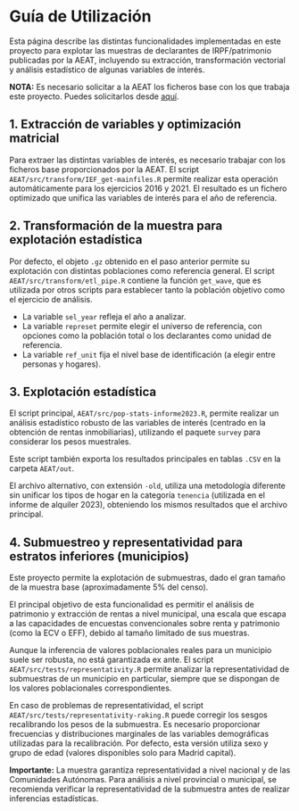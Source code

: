 # Guía de Utilización

Esta página describe las distintas funcionalidades implementadas en este proyecto para explotar las muestras de declarantes de IRPF/patrimonio publicadas por la AEAT, incluyendo su extracción, transformación vectorial y análisis estadístico de algunas variables de interés.

**NOTA:** Es necesario solicitar a la AEAT los ficheros base con los que trabaja este proyecto. Puedes solicitarlos desde [aquí](https://www.agenciatributaria.es/).

## 1. Extracción de variables y optimización matricial

Para extraer las distintas variables de interés, es necesario trabajar con los ficheros base proporcionados por la AEAT. El script `AEAT/src/transform/IEF_get-mainfiles.R` permite realizar esta operación automáticamente para los ejercicios 2016 y 2021. El resultado es un fichero optimizado que unifica las variables de interés para el año de referencia.

## 2. Transformación de la muestra para explotación estadística

Por defecto, el objeto `.gz` obtenido en el paso anterior permite su explotación con distintas poblaciones como referencia general. El script `AEAT/src/transform/etl_pipe.R` contiene la función `get_wave`, que es utilizada por otros scripts para establecer tanto la población objetivo como el ejercicio de análisis.

- La variable `sel_year` refleja el año a analizar.
- La variable `represet` permite elegir el universo de referencia, con opciones como la población total o los declarantes como unidad de referencia.
- La variable `ref_unit` fija el nivel base de identificación (a elegir entre personas y hogares).

## 3. Explotación estadística

El script principal, `AEAT/src/pop-stats-informe2023.R`, permite realizar un análisis estadístico robusto de las variables de interés (centrado en la obtención de rentas inmobiliarias), utilizando el paquete `survey` para considerar los pesos muestrales.

Este script también exporta los resultados principales en tablas `.CSV` en la carpeta `AEAT/out`.

El archivo alternativo, con extensión `-old`, utiliza una metodología diferente sin unificar los tipos de hogar en la categoría `tenencia` (utilizada en el informe de alquiler 2023), obteniendo los mismos resultados que el archivo principal.

## 4. Submuestreo y representatividad para estratos inferiores (municipios)

Este proyecto permite la explotación de submuestras, dado el gran tamaño de la muestra base (aproximadamente 5% del censo).

El principal objetivo de esta funcionalidad es permitir el análisis de patrimonio y extracción de rentas a nivel municipal, una escala que escapa a las capacidades de encuestas convencionales sobre renta y patrimonio (como la ECV o EFF), debido al tamaño limitado de sus muestras.

Aunque la inferencia de valores poblacionales reales para un municipio suele ser robusta, no está garantizada ex ante. El script `AEAT/src/tests/representativity.R` permite analizar la representatividad de submuestras de un municipio en particular, siempre que se dispongan de los valores poblacionales correspondientes.

En caso de problemas de representatividad, el script `AEAT/src/tests/representativity-raking.R` puede corregir los sesgos recalibrando los pesos de la submuestra. Es necesario proporcionar frecuencias y distribuciones marginales de las variables demográficas utilizadas para la recalibración. Por defecto, esta versión utiliza sexo y grupo de edad (valores disponibles solo para Madrid capital).

**Importante:** La muestra garantiza representatividad a nivel nacional y de las Comunidades Autónomas. Para análisis a nivel provincial o municipal, se recomienda verificar la representatividad de la submuestra antes de realizar inferencias estadísticas.
